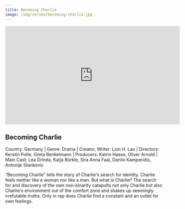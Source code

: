 ```yaml
---
title: Becoming Charlie 
image: /img/series/becoming-charlie.jpg
---
```

<iframe width="560" height="315" src="https://vimeo.com/922379421/532abf9349?share=copy" frameborder="0" allow="accelerometer; autoplay; encrypted-media; gyroscope; picture-in-picture" allowfullscreen></iframe>

## Becoming Charlie
Country: Germany | Genre: Drama | Creator, Writer: Lion H. Lau | Directors: Kerstin Polte, Greta Benkelmann | Producers: Katrin Haase, Oliver Arnold | Main Cast: Lea Drinda, Katja Bürkle, Sira Anna Faal, Danilo Kamperidis, Antonije Stankovic

“Becoming Charlie” tells the story of Charlie's search for identity. Charlie feels neither like a woman nor like a man. But what is Charlie? The search for and discovery of the own non-binarity catapults not only Charlie but also Charlie's environment out of the comfort zone and shakes up seemingly irrefutable truths. Only in rap does Charlie find a constant and an outlet for own feelings.